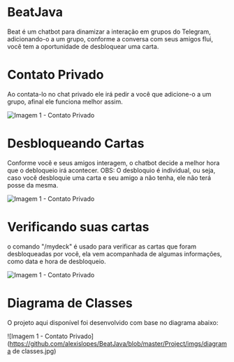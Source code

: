 # BeatJava

Beat é um chatbot para dinamizar a interação em grupos do Telegram, adicionando-o a um grupo, conforme a conversa com seus amigos flui, você tem a oportunidade de desbloquear uma carta.

# Contato Privado

Ao contata-lo no chat privado ele irá pedir a você que adicione-o a um grupo, afinal ele funciona melhor assim.

![Imagem 1 - Contato Privado](https://github.com/alexislopes/BeatJava/blob/master/Project/imgs/%C3%ADndice.jpg)

# Desbloqueando Cartas

Conforme você e seus amigos interagem, o chatbot decide a melhor hora que o debloqueio irá acontecer.
OBS: O desbloquio é individual, ou seja, caso você desbloquie uma carta e seu amigo a não tenha, ele não terá posse da mesma.

![Imagem 1 - Contato Privado](https://github.com/alexislopes/BeatJava/blob/master/Project/imgs/%C3%ADndice2.jpg)

# Verificando suas cartas

o comando "/mydeck" é usado para verificar as cartas que foram desbloqueadas por você, ela vem acompanhada de algumas informações, como data e hora de desbloqueio.

![Imagem 1 - Contato Privado](https://github.com/alexislopes/BeatJava/blob/master/Project/imgs/%C3%ADndice3.jpg)

# Diagrama de Classes

O projeto aqui disponível foi desenvolvido com base no diagrama abaixo:

![Imagem 1 - Contato Privado](https://github.com/alexislopes/BeatJava/blob/master/Project/imgs/diagrama de classes.jpg)





